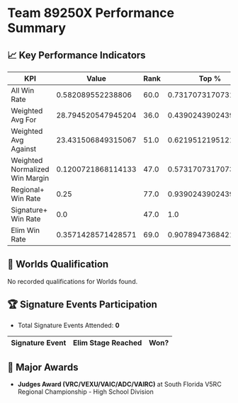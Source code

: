# Team 89250X Performance Summary

## 📈 Key Performance Indicators
| KPI | Value | Rank | Top % |
| --- | ----- | ---- | ----- |
| All Win Rate | 0.582089552238806 | 60.0 | 0.7317073170731707 |
| Weighted Avg For | 28.794520547945204 | 36.0 | 0.43902439024390244 |
| Weighted Avg Against | 23.431506849315067 | 51.0 | 0.6219512195121951 |
| Weighted Normalized Win Margin | 0.1200721868114133 | 47.0 | 0.573170731707317 |
| Regional+ Win Rate | 0.25 | 77.0 | 0.9390243902439024 |
| Signature+ Win Rate | 0.0 | 47.0 | 1.0 |
| Elim Win Rate | 0.3571428571428571 | 69.0 | 0.9078947368421053 |


## 🎯 Worlds Qualification
No recorded qualifications for Worlds found.

## 🏆 Signature Events Participation
- Total Signature Events Attended: **0**

| Signature Event | Elim Stage Reached | Won? |
|:----------------|:-------------------|:----|


## 🥇 Major Awards
- **Judges Award (VRC/VEXU/VAIC/ADC/VAIRC)** at South Florida V5RC Regional Championship - High School Division

